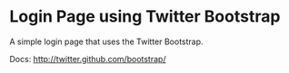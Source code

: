 Login Page using Twitter Bootstrap
=============================================

A simple login page that uses the Twitter Bootstrap.

Docs: http://twitter.github.com/bootstrap/

